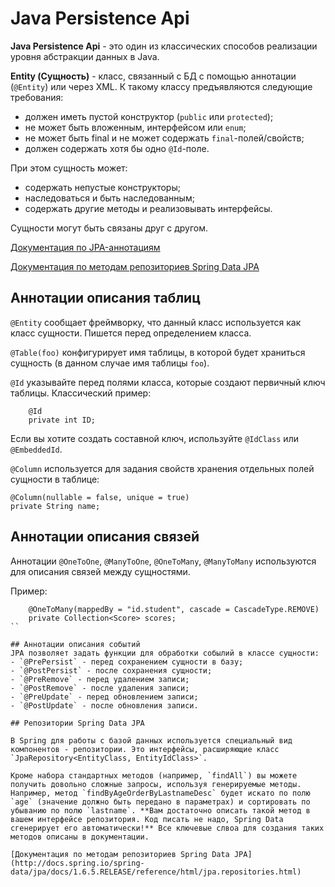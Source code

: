 # Java Persistence Api

**Java Persistence Api** - это один из классических способов реализации уровня абстракции данных в Java.

**Entity (Сущность)** - класс, связанный с БД с помощью аннотации (`@Entity`) или через XML. К такому классу предъявляются следующие требования:
- должен иметь пустой конструктор (`public` или `protected`);
- не может быть вложенным, интерфейсом или `enum`;
- не может быть final и не может содержать `final`-полей/свойств;
- должен содержать хотя бы одно `@Id`-поле.

При этом сущность может:
- содержать непустые конструкторы;
- наследоваться и быть наследованным;
- содержать другие методы и реализовывать интерфейсы.

Сущности могут быть связаны друг с другом.

[Документация по JPA-аннотациям](http://www.oracle.com/technetwork/middleware/ias/toplink-jpa-annotations-096251.html)

[Документация по методам репозиториев Spring Data JPA](http://docs.spring.io/spring-data/jpa/docs/1.6.5.RELEASE/reference/html/jpa.repositories.html)

## Аннотации описания таблиц

`@Entity` сообщает фреймворку, что данный класс используется как класс сущности. Пишется перед определением класса.

`@Table(foo)` конфигурирует имя таблицы, в которой будет храниться сущность (в данном случае имя таблицы `foo`).

`@Id` указывайте перед полями класса, которые создают первичный ключ таблицы. Классический пример:

```
    @Id
    private int ID;
```

Если вы хотите создать составной ключ, используйте `@IdClass` или `@EmbeddedId`.


`@Column` используется для задания свойств хранения отдельных полей сущности в таблице:

```
@Column(nullable = false, unique = true)
private String name;
```

## Аннотации описания связей

Аннотации `@OneToOne`, `@ManyToOne`, `@OneToMany`, `@ManyToMany` используются для описания связей между сущностями.

Пример:

```
	@OneToMany(mappedBy = "id.student", cascade = CascadeType.REMOVE)
	private Collection<Score> scores;
``

## Аннотации описания событий
JPA позволяет задать функции для обработки собылий в классе сущности:
- `@PrePersist` - перед сохранением сущности в базу;
- `@PostPersist` - после сохранения сущности;
- `@PreRemove` - перед удалением записи;
- `@PostRemove` - после удаления записи;
- `@PreUpdate` - перед обновлением записи;
- `@PostUpdate` - после обновления записи.

## Репозитории Spring Data JPA 

В Spring для работы с базой данных используется специальный вид компонентов - репозитории. Это интерфейсы, расширяющие класс `JpaRepository<EntityClass, EntityIdClass>`. 

Кроме набора стандартных методов (например, `findAll`) вы можете получить довольно сложные запросы, используя генерируемые методы. Например, метод `findByAgeOrderByLastnameDesc` будет искато по полю `age` (значение должно быть передано в параметрах) и сортировать по убыванию по полю `lastname`. **Вам достаточно описать такой метод в вашем интерфейсе репозитория. Код писать не надо, Spring Data сгенерирует его автоматически!** Все ключевые слвоа для создания таких методов описаны в документации. 

[Документация по методам репозиториев Spring Data JPA](http://docs.spring.io/spring-data/jpa/docs/1.6.5.RELEASE/reference/html/jpa.repositories.html)
